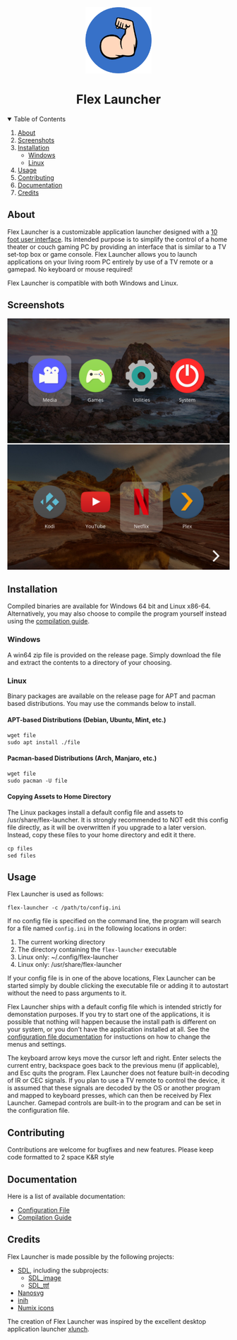 <div align="center">
  <a>
    <img src="extra/flex-launcher.svg" alt="Logo" width="150" height="150">
  </a>


# Flex Launcher
</div>
<details open>
  <summary>Table of Contents</summary>
  <ol>
    <li>
      <a href="#about">About</a>
    </li>
    <li>
      <a href="#screenshots">Screenshots</a>
    </li>
    <li>
      <a href="#installation">Installation</a>
      <ul>
        <li><a href="#windows">Windows</a></li>
        <li><a href="#linux">Linux</a></li>
      </ul>
    </li>
    <li><a href="#usage">Usage</a></li>
    <li><a href="#contributing">Contributing</a></li>
    <li><a href="#documentation">Documentation</a></li>
    <li><a href="#credits">Credits</a></li>
  </ol>
</details>

## About
Flex Launcher is a customizable application launcher designed with a [10 foot user interface](https://en.wikipedia.org/wiki/10-foot_user_interface). Its intended purpose is to simplify the control of a home theater or couch gaming PC by providing an interface that is similar to a TV set-top box or game console. Flex Launcher allows you to launch applications on your living room PC entirely by use of a TV remote or a gamepad. No keyboard or mouse required!

Flex Launcher is compatible with both Windows and Linux.

## Screenshots
![Screenshot 1](extra/screenshots/screenshot1.png "Screenshot 1")
![Screenshot 1](extra/screenshots/screenshot2.png "Screenshot 2")

## Installation
Compiled binaries are available for Windows 64 bit and Linux x86-64. Alternatively, you may also choose to compile the program yourself instead using the [compilation guide](extra/docs/compilation_guide.md).

### Windows
A win64 zip file is provided on the release page. Simply download the file and extract the contents to a directory of your choosing.

### Linux
Binary packages are available on the release page for APT and pacman based distributions. You may use the commands below to install.

#### APT-based Distributions (Debian, Ubuntu, Mint, etc.)
```
wget file
sudo apt install ./file
```

#### Pacman-based Distributions (Arch, Manjaro, etc.)
```
wget file
sudo pacman -U file
```
#### Copying Assets to Home Directory
The Linux packages install a default config file and assets to /usr/share/flex-launcher. It is strongly recommended to NOT edit this config file directly, as it will be overwritten if you upgrade to a later version. Instead, copy these files to your home directory and edit it there.
```
cp files
sed files
```

## Usage
Flex Launcher is used as follows:
```
flex-launcher -c /path/to/config.ini
```
If no config file is specified on the command line, the program will search for a file named ```config.ini``` in the following locations in order:
1. The current working directory
2. The directory containing the ```flex-launcher``` executable
3. Linux only: ~/.config/flex-launcher
4. Linux only: /usr/share/flex-launcher

If your config file is in one of the above locations, Flex Launcher can be started simply by double clicking the executable file or adding it to autostart without the need to pass arguments to it.

Flex Launcher ships with a default config file which is intended strictly for demonstation purposes. If you try to start one of the applications, it is possible that nothing will happen because the install path is different on your system, or you don't have the application installed at all. See the [configuration file documentation](extra/docs/configuration.md) for instuctions on how to change the menus and settings.

The keyboard arrow keys move the cursor left and right. Enter selects the current entry, backspace goes back to the previous menu (if applicable), and Esc quits the program. Flex Launcher does not feature built-in decoding of IR or CEC signals. If you plan to use a TV remote to control the device, it is assumed that these signals are decoded by the OS or another program and mapped to keyboard presses, which can then be received by Flex Launcher. Gamepad controls are built-in to the program and can be set in the configuration file.

## Contributing
Contributions are welcome for bugfixes and new features. Please keep code formatted to 2 space K&R style

## Documentation
Here is a list of available documentation:
- [Configuration File](extra/docs/configuration.md)
- [Compilation Guide](extra/docs/compilation_guide.md)

## Credits
Flex Launcher is made possible by the following projects:
- [SDL](https://github.com/libsdl-org/SDL), including the subprojects:
  - [SDL_image](https://github.com/libsdl-org/SDL_image)
  - [SDL_ttf](https://github.com/libsdl-org/SDL_ttf)
- [Nanosvg](https://github.com/memononen/nanosvg)
- [inih](https://github.com/benhoyt/inih)
- [Numix icons](https://github.com/numixproject)

The creation of Flex Launcher was inspired by the excellent desktop application launcher [xlunch](https://github.com/Tomas-M/xlunch).
